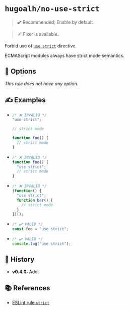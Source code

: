 # `hugoalh/no-use-strict`

> ✔️ Recommended; Enable by default.

> 🩹 Fixer is available.

Forbid use of [`use strict`][ecmascript-strict] directive.

ECMAScript modules always have strict mode semantics.

## 🔧 Options

*This rule does not have any option.*

## ✍️ Examples

- ```ts
  /* ❌ INVALID */
  "use strict";

  // strict mode

  function foo() {
    // strict mode
  }
  ```
- ```ts
  /* ❌ INVALID */
  function foo() {
    "use strict";
    // strict mode
  }
  ```
- ```ts
  /* ❌ INVALID */
  (function() {
    "use strict";
    function bar() {
      // strict mode
    }
  })();
  ```
- ```ts
  /* ✔️ VALID */
  const foo = "use strict";
  ```
- ```ts
  /* ✔️ VALID */
  console.log("use strict");
  ```

## 📜 History

- **v0.4.0:** Add.

## 📚 References

- [ESLint rule `strict`](https://eslint.org/docs/latest/rules/strict)

[ecmascript-strict]: https://developer.mozilla.org/en-US/docs/Web/JavaScript/Reference/Strict_mode
